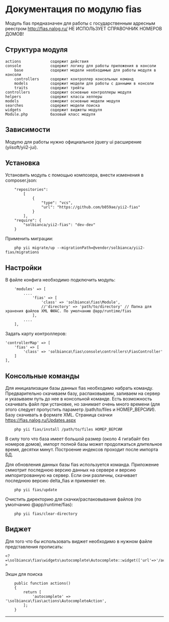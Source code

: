 Документация по модулю fias
============================

Модуль fias предназначен для работы с государственным адресным реестром http://fias.nalog.ru/ 
НЕ ИСПОЛЬЗУЕТ СПРАВОЧНИК НОМЕРОВ ДОМОВ!

Структура модуля
-------------------

    actions             содержит действия               
    console             содержит логику для работы приложения в консоли
        base            содержит модели необходимые для работы модуля в консоли
        controllers     содержит контроллер консольных команд
        models          содержит модели для работы с данными в консоли
        traits          содержит трейты
    controllers         содержит основные контроллеры модуля
    helpers             содержит классы хелперы
    models              сожержит основные модели модуля
    searches            содержит модели поиска
    widgets             содержит виджеты модуля
    Module.php          базовый класс модуля
    
Зависимости
-------------------

Модулю для работы нужно официальное jquery ui расширение (yiisoft/yii2-jui).

Установка
-------------------
Установить модуль с помощью композера, внести изменения в composer.json:
````
    "repositories":
        [
            {
                "type": "vcs",
                "url": "https://github.com/b059ae/yii2-fias"
            }
        ],
    "require": {
        "solbianca/yii2-fias": "dev-dev"
    }
````

 Применить миграции:
 ````
     php yii migrate/up --migrationPath=@vendor/solbianca/yii2-fias/migrations
 ````
Настройки
-------------------

В файле конфига необходимо подключить модуль:
    
````
    'modules' => [
        ....
            'fias' => [
                'class' => 'solbianca\fias\Module',
                //'directory' => 'path/to/directory' // Папка для хранения файлов XML ФИАС. По умолчанию @app/runtime/fias
            ],
        ....
    ],
````  

Задать карту контроллеров:

````
'controllerMap' => [
    'fias' => [
        'class' => 'solbianca\fias\console\controllers\FiasController'
    ]
],
````


Консольные команды
-------------------

Для инициализации базы данных fias необходимо набрать команду. Предварительно скачиваем базу, распаковываем, заливаем на сервер и указываем путь до нее в консольной команде.
Есть возможность скачивать файл при установке, но занимает очень много времени (для этого следует пропустить параметр /path/to/files и НОМЕР_ВЕРСИИ).
Базу скачивать в формате XML. Страница скачки https://fias.nalog.ru/Updates.aspx
````
    php yii fias/install /path/to/files НОМЕР_ВЕРСИИ
````
В силу того что база имеет большой размер (около 4 гигабайт без номеров домов), импорт полной базы может продолжаться длительное время, десятки минут.
Построение индексов проходит после импорта БД.


Для обновления данных базы fias используется команда. Приложение сммотрит последнюю версию данных на сервере и версию импоритрованную на сервер.
Если они различны, скачивает последнюю версию delta_fias и применяет ее.
````
    php yii fias/update
````

Очистить директорию для скачки/распаковывания файлов (по умолчанию @app/runtime/fias):
````
    php yii fias/clear-directory
````

Виджет
-----------------------

Для того что бы использовать виджет необходимо в нужном файле представления прописать:

````
<?=\solbianca\fias\widgets\autocomplete\Autocomplete::widget(['url'=>'/account/autocomplete']);?>
````

Экшн для поиска
````
    public function actions()
    {
        return [
            'autocomplete' => '\solbianca\fias\actions\AutocompleteAction',
        ];
    }
````
-----------------------
